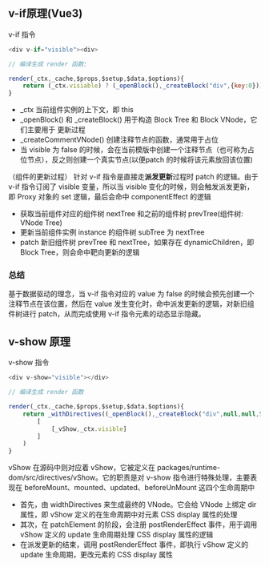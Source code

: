 ## v-if原理(Vue3)
v-if 指令
```javascript
<div v-if="visible"><div>

// 编译生成 render 函数:

render(_ctx,_cache,$props,$setup,$data,$options){
	return (_ctx.visiable) ? (_openBlock(),_createBlock("div",{key:0})) : _createCommentVNode("v-if",true);
}
```
- _ctx 当前组件实例的上下文，即 this
- _openBlock() 和 _createBlock() 用于构造 Block Tree 和 Block VNode，它们主要用于 更新过程
- _createCommentVNode() 创建注释节点的函数，通常用于占位
- 当 visible 为 false 的时候，会在当前模版中创建一个注释节点（也可称为占位节点），反之则创建一个真实节点(以便patch 的时候将该元素放回该位置)

（组件的更新过程）
针对 v-if 指令是直接走**派发更新**过程时 patch 的逻辑。由于 v-if 指令订阅了 visible 变量，所以当 visible 变化的时候，则会触发派发更新，即 Proxy 对象的 set 逻辑，最后会命中 componentEffect 的逻辑

- 获取当前组件对应的组件树 nextTree 和之前的组件树 prevTree(组件树: VNode Tree)
- 更新当前组件实例 instance 的组件树 subTree 为 nextTree
- patch 新旧组件树 prevTree 和 nextTree，如果存在 dynamicChildren，即 Block Tree，则会命中靶向更新的逻辑

### 总结
基于数据驱动的理念，当 v-if 指令对应的 value 为 false 的时候会预先创建一个注释节点在该位置，然后在 value 发生变化时，命中派发更新的逻辑，对新旧组件树进行 patch，从而完成使用 v-if 指令元素的动态显示隐藏。

## v-show 原理
v-show 指令
```javascript
<div v-show="visible"></div>

// 编译生成 render 函数

render(_ctx,_cache,$props,$setup,$data,$options){
	return _withDirectives((_openBlock(),_createBlock("div",null,null,512)),
		[
			[_vShow,_ctx.visible]
		]
	)
}
```

vShow 在源码中则对应着 vShow，它被定义在 packages/runtime-dom/src/directives/vShow。它的职责是对 v-show 指令进行特殊处理，主要表现在 beforeMount、mounted、updated、beforeUnMount 这四个生命周期中

- 首先，由 widthDirectives 来生成最终的 VNode。它会给 VNode 上绑定 dir 属性，即 vShow 定义的在生命周期中对元素 CSS display 属性的处理
- 其次，在 patchElement 的阶段，会注册 postRenderEffect 事件，用于调用 vShow 定义的 update 生命周期处理 CSS display 属性的逻辑
- 在派发更新的结束，调用 postRenderEffect 事件，即执行 vShow 定义的 update 生命周期，更改元素的 CSS display 属性